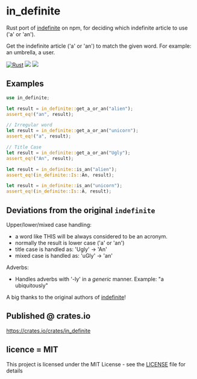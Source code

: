 # in_definite
Rust port of [indefinite](https://www.npmjs.com/package/indefinite) on npm, for deciding which indefinite article to use ('a' or 'an').

Get the indefinite article ('a' or 'an') to match the given word. For example: an umbrella, a user.

[![Rust](https://img.shields.io/badge/rust-1.37.0%2B-blue.svg?maxAge=3600)](https://github.com/mrseanryan/in_definite)
[![](https://img.shields.io/crates/v/in_definite.svg)](https://crates.io/crates/in_definite)
[![](https://docs.rs/in_definite/badge.svg)](https://docs.rs/in_definite)


## Examples

```rust
use in_definite;

let result = in_definite::get_a_or_an("alien");
assert_eq!("an", result);
```

```rust
// Irregular word
let result = in_definite::get_a_or_an("unicorn");
assert_eq!("a", result);
```

```rust
// Title Case
let result = in_definite::get_a_or_an("Ugly");
assert_eq!("An", result);
```

```rust
let result = in_definite::is_an("alien");
assert_eq!(in_definite::Is::An, result);
```

```rust
let result = in_definite::is_an("unicorn");
assert_eq!(in_definite::Is::A, result);
```

## Deviations from the original `indefinite`

Upper/lower/mixed case handling: 
- a word like THIS will be always considered to be an acronym.
- normally the result is lower case ('a' or 'an')
- title case is handled as: 'Ugly' -> 'An'
- mixed case is handled as: 'uGly' -> 'an'

Adverbs:
- Handles adverbs with '-ly' in a *generic* manner. Example: "a ubiquitously"

A big thanks to the original authors of [indefinite](https://www.npmjs.com/package/indefinite)!

## Published @ crates.io

https://crates.io/crates/in_definite

## licence = MIT

This project is licensed under the MIT License - see the [LICENSE](LICENSE) file for details
